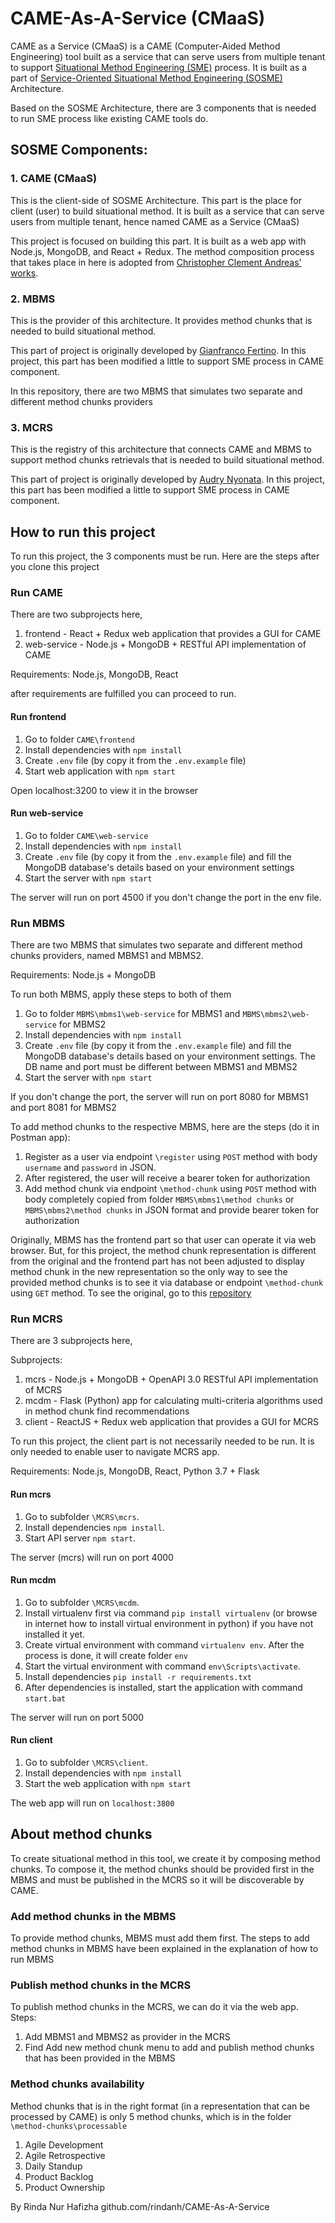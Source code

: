 # CAME-As-A-Service (CMaaS)

CAME as a Service (CMaaS) is a CAME (Computer-Aided Method Engineering) tool built as a service that can serve users from multiple tenant to support [Situational Method Engineering (SME)](https://www.researchgate.net/publication/264810491_Situational_Method_Engineering) process. It is built as a part of [Service-Oriented Situational Method Engineering (SOSME)](https://ieeexplore.ieee.org/document/8988863) Architecture. 

Based on the SOSME Architecture, there are 3 components that is needed to run SME process like existing CAME tools do. 

## SOSME Components:
### 1. CAME (CMaaS)
This is the client-side of SOSME Architecture. This part is the place for client (user) to build situational method. It is built as a service that can serve users from multiple tenant, hence named CAME as a Service (CMaaS)

This project is focused on building this part. It is built as a web app with Node.js, MongoDB, and React + Redux. The method composition process that takes place in here is adopted from [Christopher Clement Andreas' works](https://ieeexplore.ieee.org/document/9092736).

### 2. MBMS
This is the provider of this architecture. It provides method chunks that is needed to build situational method. 

This part of project is originally developed by [Gianfranco Fertino](https://github.com/gejimayu/mbms). In this project, this part has been modified a little to support SME process in CAME component.

In this repository, there are two MBMS that simulates two separate and different method chunks providers

### 3. MCRS
This is the registry of this architecture that connects CAME and MBMS to support method chunks retrievals that is needed to build situational method. 

This part of project is originally developed by [Audry Nyonata](https://github.com/audrynyonata/MCRS). In this project, this part has been modified a little to support SME process in CAME component. 

## How to run this project

To run this project, the 3 components must be run. Here are the steps after you clone this project

### Run CAME
There are two subprojects here,
1. frontend - React + Redux web application that provides a GUI for CAME
2. web-service - Node.js + MongoDB + RESTful API implementation of CAME

Requirements: Node.js, MongoDB, React

after requirements are fulfilled you can proceed to run.

#### Run frontend
1. Go to folder `CAME\frontend`
2. Install dependencies with `npm install`
3. Create `.env` file (by copy it from the `.env.example` file)
4. Start web application with `npm start`

Open localhost:3200 to view it in the browser

#### Run web-service
1. Go to folder `CAME\web-service`
2. Install dependencies with `npm install`
3. Create `.env` file (by copy it from the `.env.example` file) and fill the MongoDB database's details based on your environment settings
4. Start the server with `npm start`

The server will run on port 4500 if you don't change the port in the env file.

### Run MBMS
There are two MBMS that simulates two separate and different method chunks providers, named MBMS1 and MBMS2. 

Requirements: Node.js + MongoDB

To run both MBMS, apply these steps to both of them

1. Go to folder `MBMS\mbms1\web-service` for MBMS1 and `MBMS\mbms2\web-service` for MBMS2
2. Install dependencies with `npm install`
3. Create `.env` file (by copy it from the `.env.example` file) and fill the MongoDB database's details based on your environment settings. The DB name and port must be different between MBMS1 and MBMS2
4. Start the server with `npm start`

If you don't change the port, the server will run on port 8080 for MBMS1 and port 8081 for MBMS2

To add method chunks to the respective MBMS, here are the steps (do it in Postman app):
1. Register as a user via endpoint `\register` using `POST` method with body `username` and `password` in JSON.
2. After registered, the user will receive a bearer token for authorization
3. Add method chunk via endpoint `\method-chunk` using `POST` method with body completely copied from folder `MBMS\mbms1\method chunks` or `MBMS\mbms2\method chunks` in JSON format and provide bearer token for authorization

Originally, MBMS has the frontend part so that user can operate it via web browser. But, for this project, the method chunk representation is different from the original and the frontend part has not been adjusted to display method chunk in the new representation so the only way to see the provided method chunks is to see it via database or endpoint `\method-chunk` using `GET` method. To see the original, go to this [repository](https://github.com/gejimayu/mbms)

### Run MCRS
There are 3 subprojects here,

Subprojects:
1. mcrs - Node.js + MongoDB + OpenAPI 3.0 RESTful API implementation of MCRS
2. mcdm - Flask (Python) app for calculating multi-criteria algorithms used in method chunk find recommendations
3. client - ReactJS + Redux web application that provides a GUI for MCRS 

To run this project, the client part is not necessarily needed to be run. It is only needed to enable user to navigate MCRS app.

Requirements: Node.js, MongoDB, React, Python 3.7 + Flask

#### Run mcrs 

1. Go to subfolder `\MCRS\mcrs`. 
2. Install dependencies `npm install`. 
3. Start API server `npm start`. 

The server (mcrs) will run on port 4000

#### Run mcdm

1. Go to subfolder `\MCRS\mcdm`. 
2. Install virtualenv first via command `pip install virtualenv` (or browse in internet how to install virtual environment in python) if you have not installed it yet.
3. Create virtual environment with command `virtualenv env`. After the process is done, it will create folder `env`
4. Start the virtual environment with command `env\Scripts\activate`.
5. Install dependencies `pip install -r requirements.txt`
6. After dependencies is installed, start the application with command `start.bat`

The server will run on port 5000

#### Run client 
1. Go to subfolder `\MCRS\client`.
2. Install dependencies with `npm install`
3. Start the web application with `npm start`

The web app will run on `localhost:3800`


## About method chunks
To create situational method in this tool, we create it by composing method chunks. To compose it, the method chunks should be provided first in the MBMS and must be published in the MCRS so it will be discoverable by CAME.

### Add method chunks in the MBMS

To provide method chunks, MBMS must add them first. The steps to add method chunks in MBMS have been explained in the explanation of how to run MBMS

### Publish method chunks in the MCRS
To publish method chunks in the MCRS, we can do it via the web app.
Steps:
1. Add MBMS1 and MBMS2 as provider in the MCRS
2. Find Add new method chunk menu to add and publish method chunks that has been provided in the MBMS

### Method chunks availability
Method chunks that is in the right format (in a representation that can be processed by CAME) is only 5 method chunks, which is in the folder `\method-chunks\processable`
1. Agile Development
2. Agile Retrospective
3. Daily Standup
4. Product Backlog
5. Product Ownership


By Rinda Nur Hafizha
github.com/rindanh/CAME-As-A-Service
